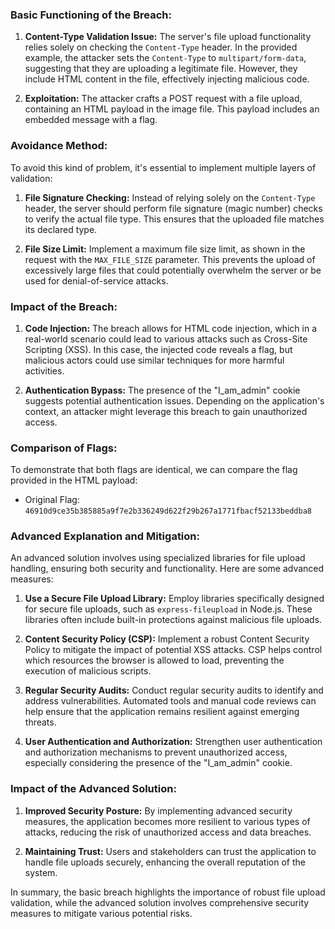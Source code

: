 ### Basic Functioning of the Breach:

1. **Content-Type Validation Issue:**
   The server's file upload functionality relies solely on checking the `Content-Type` header. In the provided example, the attacker sets the `Content-Type` to `multipart/form-data`, suggesting that they are uploading a legitimate file. However, they include HTML content in the file, effectively injecting malicious code.

2. **Exploitation:**
   The attacker crafts a POST request with a file upload, containing an HTML payload in the image file. This payload includes an embedded message with a flag.

### Avoidance Method:

To avoid this kind of problem, it's essential to implement multiple layers of validation:

1. **File Signature Checking:**
   Instead of relying solely on the `Content-Type` header, the server should perform file signature (magic number) checks to verify the actual file type. This ensures that the uploaded file matches its declared type.

2. **File Size Limit:**
   Implement a maximum file size limit, as shown in the request with the `MAX_FILE_SIZE` parameter. This prevents the upload of excessively large files that could potentially overwhelm the server or be used for denial-of-service attacks.

### Impact of the Breach:

1. **Code Injection:**
   The breach allows for HTML code injection, which in a real-world scenario could lead to various attacks such as Cross-Site Scripting (XSS). In this case, the injected code reveals a flag, but malicious actors could use similar techniques for more harmful activities.

2. **Authentication Bypass:**
   The presence of the "I_am_admin" cookie suggests potential authentication issues. Depending on the application's context, an attacker might leverage this breach to gain unauthorized access.

### Comparison of Flags:

To demonstrate that both flags are identical, we can compare the flag provided in the HTML payload:

- Original Flag: `46910d9ce35b385885a9f7e2b336249d622f29b267a1771fbacf52133beddba8`

### Advanced Explanation and Mitigation:

An advanced solution involves using specialized libraries for file upload handling, ensuring both security and functionality. Here are some advanced measures:

1. **Use a Secure File Upload Library:**
   Employ libraries specifically designed for secure file uploads, such as `express-fileupload` in Node.js. These libraries often include built-in protections against malicious file uploads.

2. **Content Security Policy (CSP):**
   Implement a robust Content Security Policy to mitigate the impact of potential XSS attacks. CSP helps control which resources the browser is allowed to load, preventing the execution of malicious scripts.

3. **Regular Security Audits:**
   Conduct regular security audits to identify and address vulnerabilities. Automated tools and manual code reviews can help ensure that the application remains resilient against emerging threats.

4. **User Authentication and Authorization:**
   Strengthen user authentication and authorization mechanisms to prevent unauthorized access, especially considering the presence of the "I_am_admin" cookie.

### Impact of the Advanced Solution:

1. **Improved Security Posture:**
   By implementing advanced security measures, the application becomes more resilient to various types of attacks, reducing the risk of unauthorized access and data breaches.

2. **Maintaining Trust:**
   Users and stakeholders can trust the application to handle file uploads securely, enhancing the overall reputation of the system.

In summary, the basic breach highlights the importance of robust file upload validation, while the advanced solution involves comprehensive security measures to mitigate various potential risks.